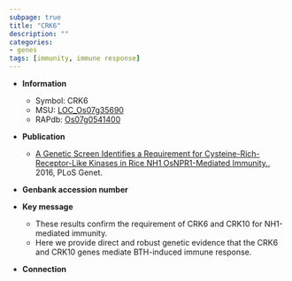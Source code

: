 ```yaml
---
subpage: true
title: "CRK6"
description: ""
categories:
- genes
tags: [immunity, immune response]
---
```


* **Information**  
    + Symbol: CRK6  
    + MSU: [LOC_Os07g35690](http://rice.plantbiology.msu.edu/cgi-bin/ORF_infopage.cgi?orf=LOC_Os07g35690)  
    + RAPdb: [Os07g0541400](http://rapdb.dna.affrc.go.jp/viewer/gbrowse_details/irgsp1?name=Os07g0541400)  

* **Publication**  
    + [A Genetic Screen Identifies a Requirement for Cysteine-Rich-Receptor-Like Kinases in Rice NH1 OsNPR1-Mediated Immunity.](http://www.ncbi.nlm.nih.gov/pubmed?term=A+Genetic+Screen+Identifies+a+Requirement+for+Cysteine-Rich-Receptor-Like+Kinases+in+Rice+NH1+OsNPR1-Mediated+Immunity.%5BTitle%5D), 2016, PLoS Genet.

* **Genbank accession number**  

* **Key message**  
    + These results confirm the requirement of CRK6 and CRK10 for NH1-mediated immunity.
    + Here we provide direct and robust genetic evidence that the CRK6 and CRK10 genes mediate BTH-induced immune response.

* **Connection**  



